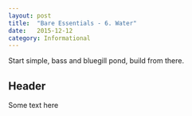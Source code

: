 ```yaml
---
layout: post
title:  "Bare Essentials - 6. Water"
date:   2015-12-12
category: Informational
---
```


Start simple, bass and bluegill pond, build from there.

## Header

Some text here